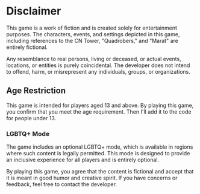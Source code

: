 # Disclaimer  

This game is a work of fiction and is created solely for entertainment purposes. The characters, events, and settings depicted in this game, including references to the CN Tower, "Quadrobers," and "Marat" are entirely fictional.  

Any resemblance to real persons, living or deceased, or actual events, locations, or entities is purely coincidental. The developer does not intend to offend, harm, or misrepresent any individuals, groups, or organizations.  

## Age Restriction  
This game is intended for players aged 13 and above. By playing this game, you confirm that you meet the age requirement. Then I'll add it to the code for people under 13. 

### LGBTQ+ Mode  
The game includes an optional LGBTQ+ mode, which is available in regions where such content is legally permitted. This mode is designed to provide an inclusive experience for all players and is entirely optional.  

By playing this game, you agree that the content is fictional and accept that it is meant in good humor and creative spirit. If you have concerns or feedback, feel free to contact the developer.  
